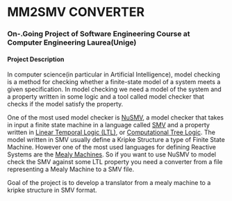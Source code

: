 # MM2SMV CONVERTER
### On-.Going Project of Software Engineering Course at Computer Engineering Laurea(Unige) 
#### Project Description
In computer science(in particular in Artificial Intelligence), model checking is a method for checking whether a finite-state model of a system meets a given specification. In model checking we need a model of the system and a property written in some logic and a tool called model checker that checks if the model satisfy the property.

One of the most used model checker is [NuSMV](), a model checker that takes in input a finite state machine in a language called [SMV]() and a property written in [Linear Temporal Logic (LTL)](), or [Computational Tree Logic](). The model written in SMV usually define a Kripke Structure a type of  Finite State Machine. However one of the most used languages for defining Reactive Systems are the [Mealy Machines]().  So if you want to use NuSMV to model check the SMV against some LTL property you need a converter from a file representing a Mealy Machine to a SMV file. 

Goal of the project is to develop a translator from a mealy machine to a kripke structure in SMV format.

